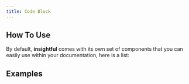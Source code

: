 ```yaml
---
title: Code Block
---
```


## How To Use

By default, **insightful** comes with its own set of components that you can easily use within your documentation, here is a list:

## Examples
